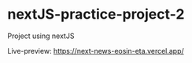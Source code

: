 # nextJS-practice-project-2
Project using nextJS

Live-preview: https://next-news-eosin-eta.vercel.app/
